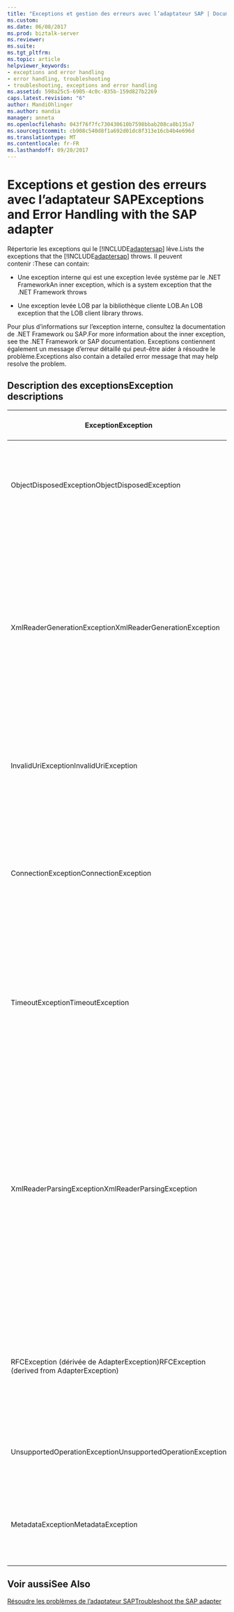 ```yaml
---
title: "Exceptions et gestion des erreurs avec l’adaptateur SAP | Documents Microsoft"
ms.custom: 
ms.date: 06/08/2017
ms.prod: biztalk-server
ms.reviewer: 
ms.suite: 
ms.tgt_pltfrm: 
ms.topic: article
helpviewer_keywords:
- exceptions and error handling
- error handling, troubleshooting
- troubleshooting, exceptions and error handling
ms.assetid: 598a25c5-6905-4c0c-835b-159d827b2269
caps.latest.revision: "6"
author: MandiOhlinger
ms.author: mandia
manager: anneta
ms.openlocfilehash: 043f76f7fc730430610b7598bbab208ca8b135a7
ms.sourcegitcommit: cb908c540d8f1a692d01dc8f313e16cb4b4e696d
ms.translationtype: MT
ms.contentlocale: fr-FR
ms.lasthandoff: 09/20/2017
---
```

# <a name="exceptions-and-error-handling-with-the-sap-adapter"></a><span data-ttu-id="0f6eb-102">Exceptions et gestion des erreurs avec l’adaptateur SAP</span><span class="sxs-lookup"><span data-stu-id="0f6eb-102">Exceptions and Error Handling with the SAP adapter</span></span>
<span data-ttu-id="0f6eb-103">Répertorie les exceptions qui le [!INCLUDE[adaptersap](../../includes/adaptersap-md.md)] lève.</span><span class="sxs-lookup"><span data-stu-id="0f6eb-103">Lists the exceptions that the [!INCLUDE[adaptersap](../../includes/adaptersap-md.md)] throws.</span></span> <span data-ttu-id="0f6eb-104">Il peuvent contenir :</span><span class="sxs-lookup"><span data-stu-id="0f6eb-104">These can contain:</span></span>  
  
-   <span data-ttu-id="0f6eb-105">Une exception interne qui est une exception levée système par le .NET Framework</span><span class="sxs-lookup"><span data-stu-id="0f6eb-105">An inner exception, which is a system exception that the .NET Framework throws</span></span>  
  
-   <span data-ttu-id="0f6eb-106">Une exception levée LOB par la bibliothèque cliente LOB.</span><span class="sxs-lookup"><span data-stu-id="0f6eb-106">An LOB exception that the LOB client library throws.</span></span>  
  
 <span data-ttu-id="0f6eb-107">Pour plus d’informations sur l’exception interne, consultez la documentation de .NET Framework ou SAP.</span><span class="sxs-lookup"><span data-stu-id="0f6eb-107">For more information about the inner exception, see the .NET Framework or SAP documentation.</span></span> <span data-ttu-id="0f6eb-108">Exceptions contiennent également un message d’erreur détaillé qui peut-être aider à résoudre le problème.</span><span class="sxs-lookup"><span data-stu-id="0f6eb-108">Exceptions also contain a detailed error message that may help resolve the problem.</span></span>  

## <a name="exception-descriptions"></a><span data-ttu-id="0f6eb-109">Description des exceptions</span><span class="sxs-lookup"><span data-stu-id="0f6eb-109">Exception descriptions</span></span>  
|<span data-ttu-id="0f6eb-110">Exception</span><span class="sxs-lookup"><span data-stu-id="0f6eb-110">Exception</span></span>|<span data-ttu-id="0f6eb-111">Cause possible/Description</span><span class="sxs-lookup"><span data-stu-id="0f6eb-111">Possible Cause/Description</span></span>|  
|---------------|---------------------------------|  
|<span data-ttu-id="0f6eb-112">ObjectDisposedException</span><span class="sxs-lookup"><span data-stu-id="0f6eb-112">ObjectDisposedException</span></span>|<span data-ttu-id="0f6eb-113">L’adaptateur lève cette exception lorsque le client de carte tente d’accéder à la réponse XMLReader après que qu’il a été supprimé.</span><span class="sxs-lookup"><span data-stu-id="0f6eb-113">The adapter throws this exception when the adapter client is trying to access the response XMLReader after it has been disposed.</span></span>|  
|<span data-ttu-id="0f6eb-114">XmlReaderGenerationException</span><span class="sxs-lookup"><span data-stu-id="0f6eb-114">XmlReaderGenerationException</span></span>|<span data-ttu-id="0f6eb-115">L’adaptateur lève cette exception lorsqu’il est impossible de générer un XmlReader à partir du message de sortie.</span><span class="sxs-lookup"><span data-stu-id="0f6eb-115">The adapter throws this exception when it is unable to generate an XmlReader from the output message.</span></span> <span data-ttu-id="0f6eb-116">Cela peut également être dû à des problèmes avec les données reçues à partir du système SAP.</span><span class="sxs-lookup"><span data-stu-id="0f6eb-116">This could also be due to some problems with the data received from the SAP system.</span></span> <span data-ttu-id="0f6eb-117">Recherchez l’exception interne et le message d’erreur pour plus d’informations.</span><span class="sxs-lookup"><span data-stu-id="0f6eb-117">Look for the inner exception and the error message for more information.</span></span>|  
|<span data-ttu-id="0f6eb-118">InvalidUriException</span><span class="sxs-lookup"><span data-stu-id="0f6eb-118">InvalidUriException</span></span>|<span data-ttu-id="0f6eb-119">Cette exception est levée lorsque l’URI de connexion n’a pas les composants requis pour la chaîne de connexion.</span><span class="sxs-lookup"><span data-stu-id="0f6eb-119">This exception is thrown when the connection URI does not have the required components for the connection string.</span></span>|  
|<span data-ttu-id="0f6eb-120">ConnectionException</span><span class="sxs-lookup"><span data-stu-id="0f6eb-120">ConnectionException</span></span>|<span data-ttu-id="0f6eb-121">Cette exception est levée lorsqu’il existe un problème de connexion au système SAP ou si une connexion sous-jacente devient non valide, soit en raison d’une erreur sur le système SAP, soit en raison d’un problème réseau.</span><span class="sxs-lookup"><span data-stu-id="0f6eb-121">This exception is thrown when there is a problem connecting to the SAP system or if an underlying connection becomes invalid, either due to an error on the SAP system or due to a network problem.</span></span>|  
|<span data-ttu-id="0f6eb-122">TimeoutException</span><span class="sxs-lookup"><span data-stu-id="0f6eb-122">TimeoutException</span></span>|<span data-ttu-id="0f6eb-123">Cette exception est levée lorsque le délai d’attente spécifié pour une opération est écoulée.</span><span class="sxs-lookup"><span data-stu-id="0f6eb-123">This exception is thrown when the timeout specified for an operation is lapsed.</span></span> <span data-ttu-id="0f6eb-124">L’exception interne contient les caractéristiques de la raison pour laquelle le délai d’attente spécifié n’était pas suffisant.</span><span class="sxs-lookup"><span data-stu-id="0f6eb-124">The inner exception contains the specifics of why the specified timeout was not sufficient.</span></span>|  
|<span data-ttu-id="0f6eb-125">XmlReaderParsingException</span><span class="sxs-lookup"><span data-stu-id="0f6eb-125">XmlReaderParsingException</span></span>|<span data-ttu-id="0f6eb-126">L’adaptateur lève cette exception si elle ne prend pas en charge le type spécifié, ou si une valeur incorrecte est spécifiée pour le type.</span><span class="sxs-lookup"><span data-stu-id="0f6eb-126">The adapter throws this exception if it does not support the specified type, or if an incorrect value is specified for the type.</span></span> <span data-ttu-id="0f6eb-127">En outre, le code XML d’entrée peut être incorrect.</span><span class="sxs-lookup"><span data-stu-id="0f6eb-127">Also, the input XML could be incorrect.</span></span> <span data-ttu-id="0f6eb-128">Une valeur incorrecte inclut les cas où la quantité maximale de texte ou le nombre maximal de chiffres est dépassée.</span><span class="sxs-lookup"><span data-stu-id="0f6eb-128">An incorrect value includes cases where the maximum amount of text or maximum digits is exceeded.</span></span> <span data-ttu-id="0f6eb-129">Le code XML d’entrée peut être incorrect si le nom de l’opération ou l’espace de noms est incorrect.</span><span class="sxs-lookup"><span data-stu-id="0f6eb-129">The input XML might be incorrect if the operation name or namespace is incorrect.</span></span>|  
|<span data-ttu-id="0f6eb-130">RFCException (dérivée de AdapterException)</span><span class="sxs-lookup"><span data-stu-id="0f6eb-130">RFCException (derived from AdapterException)</span></span>|<span data-ttu-id="0f6eb-131">L’adaptateur lève cette exception si une erreur s’est reçue du système SAP.</span><span class="sxs-lookup"><span data-stu-id="0f6eb-131">The adapter throws this exception if there is an error received from the SAP system.</span></span> <span data-ttu-id="0f6eb-132">L’exception interne est l’exception réelle reçue du système SAP.</span><span class="sxs-lookup"><span data-stu-id="0f6eb-132">The inner exception is the actual exception received from the SAP system.</span></span>|  
|<span data-ttu-id="0f6eb-133">UnsupportedOperationException</span><span class="sxs-lookup"><span data-stu-id="0f6eb-133">UnsupportedOperationException</span></span>|<span data-ttu-id="0f6eb-134">L’adaptateur lève cette exception lorsque le client de l’adaptateur spécifie une action non valide.</span><span class="sxs-lookup"><span data-stu-id="0f6eb-134">The adapter throws this exception when the adapter client specifies an invalid action.</span></span>|  
|<span data-ttu-id="0f6eb-135">MetadataException</span><span class="sxs-lookup"><span data-stu-id="0f6eb-135">MetadataException</span></span>|<span data-ttu-id="0f6eb-136">L’adaptateur lève cette exception si une erreur se produit pendant la récupération des métadonnées, parcourir ou rechercher.</span><span class="sxs-lookup"><span data-stu-id="0f6eb-136">The adapter throws this exception if there is an error during metadata retrieval, browse, or search.</span></span>|  
  
## <a name="see-also"></a><span data-ttu-id="0f6eb-137">Voir aussi</span><span class="sxs-lookup"><span data-stu-id="0f6eb-137">See Also</span></span>  
[<span data-ttu-id="0f6eb-138">Résoudre les problèmes de l’adaptateur SAP</span><span class="sxs-lookup"><span data-stu-id="0f6eb-138">Troubleshoot the SAP adapter</span></span>](../../adapters-and-accelerators/adapter-sap/troubleshoot-the-sap-adapter.md)